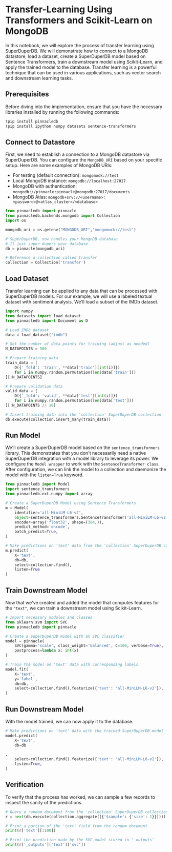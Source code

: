 # Transfer-Learning Using Transformers and Scikit-Learn on MongoDB

In this notebook, we will explore the process of transfer learning using SuperDuperDB. We will demonstrate how to connect to a MongoDB datastore, load a dataset, create a SuperDuperDB model based on Sentence Transformers, train a downstream model using Scikit-Learn, and apply the trained model to the database. Transfer learning is a powerful technique that can be used in various applications, such as vector search and downstream learning tasks.

## Prerequisites

Before diving into the implementation, ensure that you have the necessary libraries installed by running the following commands:

```bash
!pip install pinnacledb
!pip install ipython numpy datasets sentence-transformers
```

## Connect to Datastore

First, we need to establish a connection to a MongoDB datastore via SuperDuperDB. You can configure the `MongoDB_URI` based on your specific setup. 
Here are some examples of MongoDB URIs:

- For testing (default connection): `mongomock://test`
- Local MongoDB instance: `mongodb://localhost:27017`
- MongoDB with authentication: `mongodb://pinnacle:pinnacle@mongodb:27017/documents`
- MongoDB Atlas: `mongodb+srv://<username>:<password>@<atlas_cluster>/<database>`

```python
from pinnacledb import pinnacle
from pinnacledb.backends.mongodb import Collection
import os

mongodb_uri = os.getenv("MONGODB_URI","mongomock://test")

# SuperDuperDB, now handles your MongoDB database
# It just super dupers your database 
db = pinnacle(mongodb_uri)

# Reference a collection called transfer
collection = Collection('transfer')
```

## Load Dataset

Transfer learning can be applied to any data that can be processed with SuperDuperDB models.
For our example, we will use a labeled textual dataset with sentiment analysis.  We'll load a subset of the IMDb dataset.

```python
import numpy
from datasets import load_dataset
from pinnacledb import Document as D

# Load IMDb dataset
data = load_dataset("imdb")

# Set the number of data points for training (adjust as needed)
N_DATAPOINTS = 500

# Prepare training data
train_data = [
    D({'_fold': 'train', **data['train'][int(i)]}) 
    for i in numpy.random.permutation(len(data['train']))
][:N_DATAPOINTS]

# Prepare validation data
valid_data = [
    D({'_fold': 'valid', **data['test'][int(i)]}) 
    for i in numpy.random.permutation(len(data['test']))
][:N_DATAPOINTS // 10]

# Insert training data into the 'collection' SuperDuperDB collection
db.execute(collection.insert_many(train_data))
```

## Run Model

We'll create a SuperDuperDB model based on the `sentence_transformers` library. This demonstrates that you don't necessarily need a native SuperDuperDB integration with a model library to leverage its power. We configure the `Model wrapper` to work with the `SentenceTransformer class`. After configuration, we can link the model to a collection and daemonize the model with the `listen=True` keyword.

```python
from pinnacledb import Model
import sentence_transformers
from pinnacledb.ext.numpy import array

# Create a SuperDuperDB Model using Sentence Transformers
m = Model(
    identifier='all-MiniLM-L6-v2',
    object=sentence_transformers.SentenceTransformer('all-MiniLM-L6-v2'),
    encoder=array('float32', shape=(384,)),
    predict_method='encode',
    batch_predict=True,
)

# Make predictions on 'text' data from the 'collection' SuperDuperDB collection
m.predict(
    X='text',
    db=db,
    select=collection.find(),
    listen=True
)
```

## Train Downstream Model

Now that we've created and added the model that computes features for the `"text"`, we can train a downstream model using Scikit-Learn.

```python
# Import necessary modules and classes
from sklearn.svm import SVC
from pinnacledb import pinnacle

# Create a SuperDuperDB model with an SVC classifier
model = pinnacle(
    SVC(gamma='scale', class_weight='balanced', C=100, verbose=True),
    postprocess=lambda x: int(x)
)

# Train the model on 'text' data with corresponding labels
model.fit(
    X='text',
    y='label',
    db=db,
    select=collection.find().featurize({'text': 'all-MiniLM-L6-v2'}),
)
```

## Run Downstream Model

With the model trained, we can now apply it to the database.

```python
# Make predictions on 'text' data with the trained SuperDuperDB model
model.predict(
    X='text',
    db=db

,
    select=collection.find().featurize({'text': 'all-MiniLM-L6-v2'}),
    listen=True,
)
```

## Verification

To verify that the process has worked, we can sample a few records to inspect the sanity of the predictions.

```python
# Query a random document from the 'collection' SuperDuperDB collection
r = next(db.execute(collection.aggregate([{'$sample': {'size': 1}}])))

# Print a portion of the 'text' field from the random document
print(r['text'][:100])

# Print the prediction made by the SVC model stored in '_outputs'
print(r['_outputs']['text']['svc'])
```
